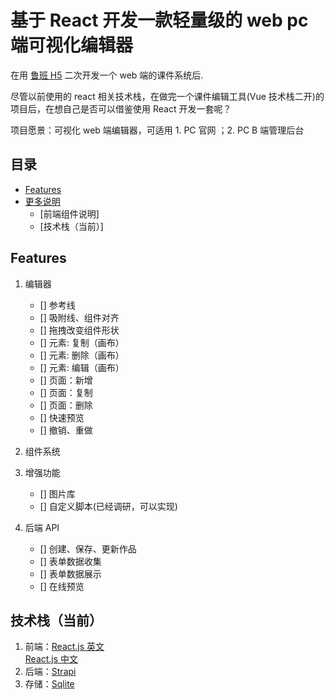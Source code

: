 # 基于 React 开发一款轻量级的 web pc 端可视化编辑器

在用 [鲁班 H5](https://github.com/ly525/luban-h5) 二次开发一个 web 端的课件系统后.

尽管以前使用的 react 相关技术栈，在做完一个课件编辑工具(Vue 技术栈二开)的项目后，在想自己是否可以借鉴使用 React 开发一套呢？

项目愿景：可视化 web 端编辑器，可适用 1. PC 官网 ；2. PC B 端管理后台

## 目录

- [Features](#features)
- [更多说明](E)
  - [前端组件说明]
  - [技术栈（当前）]

## Features

1. 编辑器

   - [] 参考线
   - [] 吸附线、组件对齐
   - [] 拖拽改变组件形状
   - [] 元素: 复制（画布）
   - [] 元素: 删除（画布）
   - [] 元素: 编辑（画布）
   - [] 页面：新增
   - [] 页面：复制
   - [] 页面：删除
   - [] 快速预览
   - [] 撤销、重做

2. 组件系统

3. 增强功能

   - [] 图片库
   - [] 自定义脚本(已经调研，可以实现)

4. 后端 API

   - [] 创建、保存、更新作品
   - [] 表单数据收集
   - [] 表单数据展示
   - [] 在线预览

## 技术栈（当前）

1. 前端：[React.js 英文](https://reactjs.org/) </br>
   [React.js 中文](http://react.html.cn/)
2. 后端：[Strapi](https://strapi.io/)
3. 存储：[Sqlite](https://www.sqlite.org/)
